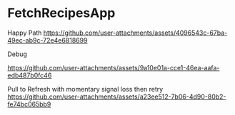 # FetchRecipesApp

 

Happy Path
https://github.com/user-attachments/assets/4096543c-67ba-49ec-ab9c-72e4e6818699

Debug

https://github.com/user-attachments/assets/9a10e01a-cce1-46ea-aafa-edb487b0fc46

Pull to Refresh with momentary signal loss then retry
https://github.com/user-attachments/assets/a23ee512-7b06-4d90-80b2-fe74bc065bb9

